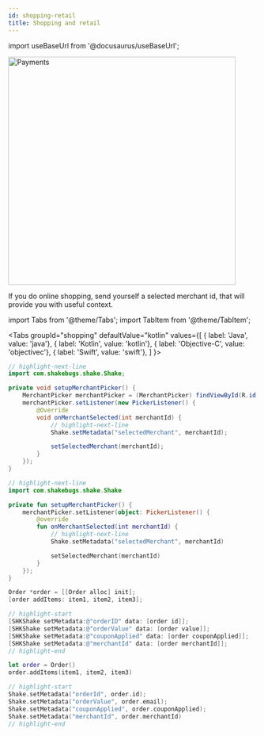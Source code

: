 ```yaml
---
id: shopping-retail
title: Shopping and retail
---
```


import useBaseUrl from '@docusaurus/useBaseUrl';

<div class='text--center'>
<img
  alt='Payments'
  src={useBaseUrl('img/docs-payments@2x.png')}
  width='460'
/>
</div>

If you do online shopping, send yourself a selected merchant id, that will provide you with useful context.

import Tabs from '@theme/Tabs';
import TabItem from '@theme/TabItem';

<Tabs
  groupId="shopping"
  defaultValue="kotlin"
  values={[
    { label: 'Java', value: 'java'},
    { label: 'Kotlin', value: 'kotlin'},
    { label: 'Objective-C', value: 'objectivec'},
    { label: 'Swift', value: 'swift'},
  ]
}>

<TabItem value="java">

```java title="App.java"
// highlight-next-line
import com.shakebugs.shake.Shake;

private void setupMerchantPicker() {
    MerchantPicker merchantPicker = (MerchantPicker) findViewById(R.id.merchant_picker);
    merchantPicker.setListener(new PickerListener() {
        @Override
        void onMerchantSelected(int merchantId) {
            // highlight-next-line
            Shake.setMetadata("selectedMerchant", merchantId);

            setSelectedMerchant(merchantId);
        }
    });
}
```
</TabItem>

<TabItem value="kotlin">

```kotlin title="App.kt"
// highlight-next-line
import com.shakebugs.shake.Shake

private fun setupMerchantPicker() {
    merchantPicker.setListener(object: PickerListener() {
        @override
        fun onMerchantSelected(int merchantId) {
            // highlight-next-line
            Shake.setMetadata("selectedMerchant", merchantId)

            setSelectedMerchant(merchantId)
        }
    });
}
```

</TabItem>

<TabItem value="objectivec">

```objectivec title="App.m"
Order *order = [[Order alloc] init];
[order addItems: item1, item2, item3];

// highlight-start
[SHKShake setMetadata:@"orderID" data: [order id]];
[SHKShake setMetadata:@"orderValue" data: [order value]];
[SHKShake setMetadata:@"couponApplied" data: [order couponApplied]];
[SHKShake setMetadata:@"merchantId" data: [order merchantId]];
// highlight-end
```

</TabItem>

<TabItem value="swift">

```swift title="App.swift"
let order = Order()
order.addItems(item1, item2, item3)

// highlight-start
Shake.setMetadata("orderId", order.id);
Shake.setMetadata("orderValue", order.email);
Shake.setMetadata("couponApplied", order.couponApplied);
Shake.setMetadata("merchantId", order.merchantId)
// highlight-end
```

</TabItem>

</Tabs>
